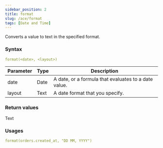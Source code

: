 ```yaml
---
sidebar_position: 2   
title: format
slug: /ace/format
tags: [Date and Time]
---
```

Converts a value to text in the specified format.
### Syntax

 ```yaml
format(<date>, <layout>)
```
    
| Parameter   | Type | Description |
| ----------- | ---- | ----------- |     
| date | Date | A date, or a formula that evaluates to a date value. |
| layout | Text | A date format that you specify. |

### Return values
Text


### Usages      

```yaml
format(orders.created_at, "DD MM, YYYY")
```    
